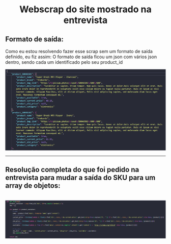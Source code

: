 <h1 align='center'> Webscrap do site mostrado na entrevista </h1>

<div>
<h2> Formato de saída: </h2>

<p>Como eu estou resolvendo fazer esse scrap sem um formato de saída definido, eu fiz assim: O formato de saída ficou um json com vários json dentro, sendo cada um identificado pelo seu product_id</p>
<img src="images/formato_de_saida.png" alt="formato_de_saida">

---

<h2>Resolução completa do que foi pedido na entrevista para mudar a saída do SKU para um array de objetos:</h2><br>
<img src="images/get_sku_consertado.png" alt="sku_concertado">
</div>

